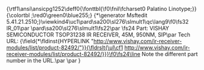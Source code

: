 {\rtf1\ansi\ansicpg1252\deff0{\fonttbl{\f0\fnil\fcharset0 Palatino Linotype;}}
{\colortbl ;\red0\green0\blue255;}
{\*\generator Msftedit 5.41.21.2510;}\viewkind4\uc1\pard\sa200\sl276\slmult1\qc\lang9\f0\fs32 IR_01\par
\pard\sa200\sl276\slmult1\fs22\par
\fs24 Part: VISHAY SEMICONDUCTOR TSOP31238 IR RECEIVER, 45M, 950NM, SIP\par
Tech URL: {\field{\*\fldinst{HYPERLINK "http://www.vishay.com/ir-receiver-modules/list/product-82492/"}}{\fldrslt{\ul\cf1 http://www.vishay.com/ir-receiver-modules/list/product-82492/}}}\f0\fs24\line Note the different part number in the URL.\par
\par
}
 
